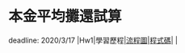 # 本金平均攤還試算
deadline: 2020/3/17
|Hw1|學習歷程|[流程圖](https://github.com/payko/Financial_Engineering/blob/master/Hw1/%E6%B5%81%E7%A8%8B%E5%9C%96.jpg)|[程式碼](https://github.com/payko/Financial_Engineering/blob/master/Hw1/%E6%9C%AC%E9%87%91%E5%B9%B3%E5%9D%87%E6%94%A4%E9%82%84%E8%A9%A6%E7%AE%97.ipynb)|
|
